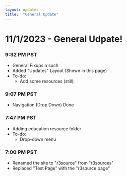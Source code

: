```yaml
---
layout: updates
title:  "General Update"
---
```

# 11/1/2023 - General Udpate!
### 9:32 PM PST
- General Fixups n such
- Added "Updates" Layout (Shown in this page)
- To-do:
  - Add some resources (still)

### 9:07 PM PST
- Navigation (Drop Down) Done

### 7:47 PM PST
- Adding education resource folder
- To-do:
  - Drop-down menu 

### 7:00 PM PST
- Renamed the site to "r3source" from "r3sources"
- Replaced "Test Page" with the "r3source page"
